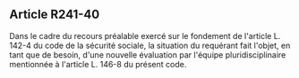 ## Article R241-40

Dans le cadre du recours préalable exercé sur le fondement de l'article L. 142-4 du code de la sécurité
sociale, la situation du requérant fait l'objet, en tant que de besoin, d'une nouvelle évaluation par l'équipe
pluridisciplinaire mentionnée à l'article L. 146-8 du présent code.

